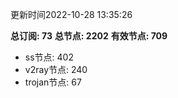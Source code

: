 更新时间2022-10-28 13:35:26

**总订阅: 73**
**总节点: 2202**
**有效节点: 709**
- ss节点: 402
- v2ray节点: 240
- trojan节点: 67
